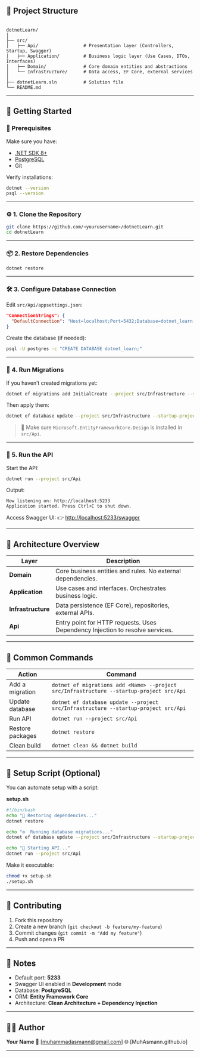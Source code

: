 
## 📂 Project Structure

```

dotnetLearn/
│
├── src/
│   ├── Api/                 # Presentation layer (Controllers, Startup, Swagger)
│   ├── Application/         # Business logic layer (Use Cases, DTOs, Interfaces)
│   ├── Domain/              # Core domain entities and abstractions
│   └── Infrastructure/      # Data access, EF Core, external services
│
├── dotnetLearn.sln          # Solution file
└── README.md

````

---

## 🚀 Getting Started

### 🧭 Prerequisites
Make sure you have:
- [.NET SDK 8+](https://dotnet.microsoft.com/download)
- [PostgreSQL](https://www.postgresql.org/download/)
- Git

Verify installations:
```bash
dotnet --version
psql --version
````

---

### ⚙️ 1. Clone the Repository

```bash
git clone https://github.com/<yourusername>/dotnetLearn.git
cd dotnetLearn
```

---

### 📦 2. Restore Dependencies

```bash
dotnet restore
```

---

### 🛠️ 3. Configure Database Connection

Edit `src/Api/appsettings.json`:

```json
"ConnectionStrings": {
  "DefaultConnection": "Host=localhost;Port=5432;Database=dotnet_learn;Username=postgres;Password=postgres"
}
```

Create the database (if needed):

```bash
psql -U postgres -c "CREATE DATABASE dotnet_learn;"
```

---

### 🧩 4. Run Migrations

If you haven’t created migrations yet:

```bash
dotnet ef migrations add InitialCreate --project src/Infrastructure --startup-project src/Api
```

Then apply them:

```bash
dotnet ef database update --project src/Infrastructure --startup-project src/Api
```

> 📝 Make sure `Microsoft.EntityFrameworkCore.Design` is installed in `src/Api`.

---

### 🚀 5. Run the API

Start the API:

```bash
dotnet run --project src/Api
```

Output:

```
Now listening on: http://localhost:5233
Application started. Press Ctrl+C to shut down.
```

Access Swagger UI:
👉 [http://localhost:5233/swagger](http://localhost:5233/swagger)

---

## 🧱 Architecture Overview

| Layer              | Description                                                                   |
| ------------------ | ----------------------------------------------------------------------------- |
| **Domain**         | Core business entities and rules. No external dependencies.                   |
| **Application**    | Use cases and interfaces. Orchestrates business logic.                        |
| **Infrastructure** | Data persistence (EF Core), repositories, external APIs.                      |
| **Api**            | Entry point for HTTP requests. Uses Dependency Injection to resolve services. |

---

## 🧰 Common Commands

| Action           | Command                                                                                  |
| ---------------- | ---------------------------------------------------------------------------------------- |
| Add a migration  | `dotnet ef migrations add <Name> --project src/Infrastructure --startup-project src/Api` |
| Update database  | `dotnet ef database update --project src/Infrastructure --startup-project src/Api`       |
| Run API          | `dotnet run --project src/Api`                                                           |
| Restore packages | `dotnet restore`                                                                         |
| Clean build      | `dotnet clean && dotnet build`                                                           |

---

## 🧾 Setup Script (Optional)

You can automate setup with a script:

**setup.sh**

```bash
#!/bin/bash
echo "🔄 Restoring dependencies..."
dotnet restore

echo "⚙️  Running database migrations..."
dotnet ef database update --project src/Infrastructure --startup-project src/Api

echo "🚀 Starting API..."
dotnet run --project src/Api
```

Make it executable:

```bash
chmod +x setup.sh
./setup.sh
```

---

## 🧩 Contributing

1. Fork this repository
2. Create a new branch (`git checkout -b feature/my-feature`)
3. Commit changes (`git commit -m "Add my feature"`)
4. Push and open a PR

---

## 🧠 Notes

* Default port: **5233**
* Swagger UI enabled in **Development** mode
* Database: **PostgreSQL**
* ORM: **Entity Framework Core**
* Architecture: **Clean Architecture + Dependency Injection**

---

## 🧑‍💻 Author

**Your Name**
📧 [[muhammadasmann@gmail.com](mailto:uhammadasmann@gmail.com)]
🌐 [MuhAsmann.github.io]

---

```